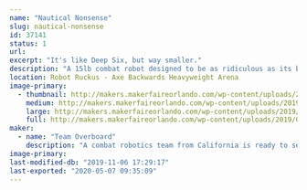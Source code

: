 ```yaml
---
name: "Nautical Nonsense"
slug: nautical-nonsense
id: 37141
status: 1
url: 
excerpt: "It's like Deep Six, but way smaller."
description: "A 15lb combat robot designed to be as ridiculous as its big brother."
location: Robot Ruckus - Axe Backwards Heavyweight Arena
image-primary:
  - thumbnail: http://makers.makerfaireorlando.com/wp-content/uploads/2019/08/Nautical_Nonsense_Base_2019-Aug-26_06-40-34PM-000_CustomizedView37961330_jpg-150x150.jpg
    medium: http://makers.makerfaireorlando.com/wp-content/uploads/2019/08/Nautical_Nonsense_Base_2019-Aug-26_06-40-34PM-000_CustomizedView37961330_jpg-300x210.jpg
    large: http://makers.makerfaireorlando.com/wp-content/uploads/2019/08/Nautical_Nonsense_Base_2019-Aug-26_06-40-34PM-000_CustomizedView37961330_jpg-1024x715.jpg
    full: http://makers.makerfaireorlando.com/wp-content/uploads/2019/08/Nautical_Nonsense_Base_2019-Aug-26_06-40-34PM-000_CustomizedView37961330_jpg.jpg
maker:
  - name: "Team Overboard"
    description: "A combat robotics team from California is ready to see what the East Coast is all about."
image-primary: 
last-modified-db: "2019-11-06 17:29:17"
last-exported: "2020-05-07 09:35:09"
---
```

